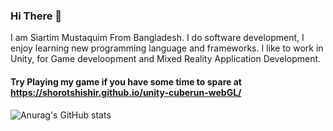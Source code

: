 ### Hi There 👋

I am Siartim Mustaquim From Bangladesh. I do software development, I enjoy learning new programming language and frameworks. I like to work in Unity, for Game develoopment and Mixed Reality Application Development.

#### Try Playing my game if you have some time to spare at https://shorotshishir.github.io/unity-cuberun-webGL/

![Anurag's GitHub stats](https://github-readme-stats.vercel.app/api?username=shorotshishir)
